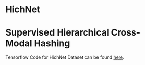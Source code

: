 # HichNet
# <strong>Supervised Hierarchical Cross-Modal Hashing</strong>
Tensorflow Code for HichNet
Dataset can be found [here](https://drive.google.com/drive/folders/1dIkAX5cjLj0ANM2hLDOsM2X6wVn4FEWY).
